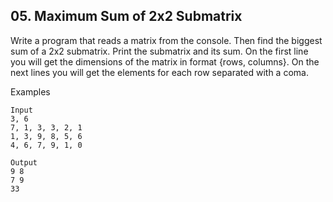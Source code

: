 ## 05. Maximum Sum of 2x2 Submatrix

Write a program that reads a matrix from the console. Then find the biggest sum of a 2x2 submatrix. Print the submatrix and its sum.
On the first line you will get the dimensions of the matrix in format {rows, columns}. On the next lines you will get the elements for each row separated with a coma.

Examples
```
Input	
3, 6
7, 1, 3, 3, 2, 1
1, 3, 9, 8, 5, 6
4, 6, 7, 9, 1, 0	

Output
9 8
7 9
33
```
